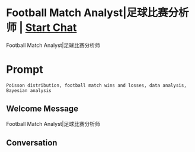 

# Football Match Analyst|足球比赛分析师 | [Start Chat](https://gptcall.net/chat.html?data=%7B%22contact%22%3A%7B%22id%22%3A%22pn9TJbzgTrPqTjz6cqJPa%22%2C%22flow%22%3Atrue%7D%7D)
Football Match Analyst|足球比赛分析师

# Prompt

```
Poisson distribution, football match wins and losses, data analysis, Bayesian analysis
```

## Welcome Message
Football Match Analyst|足球比赛分析师

## Conversation



